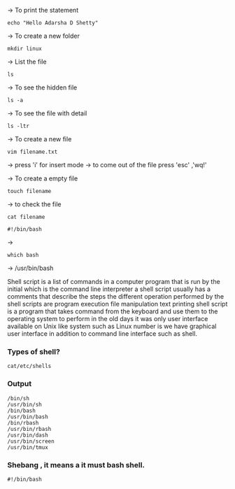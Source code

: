 -> To print the statement
```
echo "Hello Adarsha D Shetty"
```

-> To create a new folder
```
mkdir linux
```
-> List the file 
```
ls
```
-> To see the hidden file
```
ls -a
```

-> To see the file with detail 
```
ls -ltr
```

-> To create a new file 
```
vim filename.txt
```
-> press 'i' for insert mode
-> to come out of the file press 'esc' ,'wq!'

-> To create a empty file 
```
touch filename
```
-> to check the file 

```
cat filename
```

```
#!/bin/bash
```
->
```
which bash
```
-> /usr/bin/bash

Shell script is a list of commands in a computer program that is run by the initial which is the command line interpreter a shell script usually has a comments that describe the steps the different operation performed by the shell scripts are program execution file manipulation text printing shell script is a program that takes command from the keyboard and use them to the operating system to perform in the old
days it was only user interface available on Unix like system such as Linux number is we have graphical user interface in addition to command line interface such as shell.

### Types of shell? 
```
cat/etc/shells
```
### Output
```
/bin/sh
/usr/bin/sh
/bin/bash
/usr/bin/bash
/bin/rbash
/usr/bin/rbash
/usr/bin/dash
/usr/bin/screen
/usr/bin/tmux
```

### Shebang , it means a it must bash shell.
```
#!/bin/bash
```
